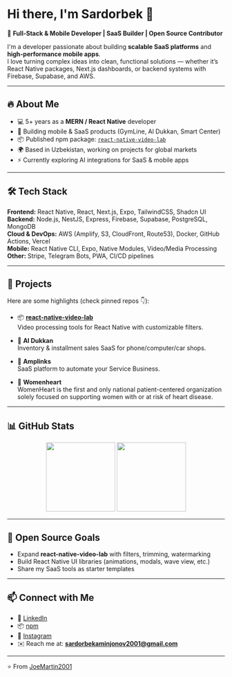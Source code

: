 # Hi there, I'm Sardorbek 👋

🚀 **Full-Stack & Mobile Developer | SaaS Builder | Open Source Contributor**

I'm a developer passionate about building **scalable SaaS platforms** and **high-performance mobile apps**.  
I love turning complex ideas into clean, functional solutions — whether it’s React Native packages, Next.js dashboards, or backend systems with Firebase, Supabase, and AWS.  

---

## 🔥 About Me
- 💻 5+ years as a **MERN / React Native** developer  
- 📱 Building mobile & SaaS products (GymLine, Al Dukkan, Smart Center)  
- 📦 Published npm package: [`react-native-video-lab`](https://www.npmjs.com/package/react-native-video-lab)  
- 🌍 Based in Uzbekistan, working on projects for global markets  
- ⚡ Currently exploring AI integrations for SaaS & mobile apps  

---

## 🛠 Tech Stack
**Frontend:** React Native, React, Next.js, Expo, TailwindCSS, Shadcn UI  
**Backend:** Node.js, NestJS, Express, Firebase, Supabase, PostgreSQL, MongoDB  
**Cloud & DevOps:** AWS (Amplify, S3, CloudFront, Route53), Docker, GitHub Actions, Vercel  
**Mobile:** React Native CLI, Expo, Native Modules, Video/Media Processing  
**Other:** Stripe, Telegram Bots, PWA, CI/CD pipelines  

---

## 🚀 Projects
Here are some highlights (check pinned repos 👇):

- 📦 **[react-native-video-lab](https://github.com/JoeMartin2001/react-native-video-lab)**  
  Video processing tools for React Native with customizable filters.  

- 📱 **Al Dukkan**  
  Inventory & installment sales SaaS for phone/computer/car shops. 

- 🚀 **Amplinks**  
  SaaS platform to automate your Service Business.   

- 📲 **Womenheart**  
  WomenHeart is the first and only national patient-centered organization solely focused on supporting women with or at risk of heart disease. 

---

## 📊 GitHub Stats
<p align="center">
  <img src="https://github-readme-stats.vercel.app/api?username=JoeMartin2001&show_icons=true&theme=radical" height="160"/>
  <img src="https://github-readme-stats.vercel.app/api/top-langs/?username=JoeMartin2001&layout=compact&theme=radical" height="160"/>
</p>

---

## 🌱 Open Source Goals
- Expand **react-native-video-lab** with filters, trimming, watermarking  
- Build React Native UI libraries (animations, modals, wave view, etc.)  
- Share my SaaS tools as starter templates  

---

## 📫 Connect with Me
- 💼 [LinkedIn]([[https://www.linkedin.com/in/your-link](https://www.linkedin.com/in/sardorbek-aminjonov-059a981b1)](https://www.linkedin.com/in/sardorbek-aminjonov-059a981b1))  
- 📦 [npm]([https://www.npmjs.com/~sardorbek7176](https://www.npmjs.com/~sardorbek7176))  
- 📸 [Instagram]([https://instagram.com/sardorbek7176](https://www.instagram.com/sardorbek__7176))  
- ✉️ Reach me at: **sardorbekaminjonov2001@gmail.com**

---

⭐️ From [JoeMartin2001](https://github.com/JoeMartin2001)
